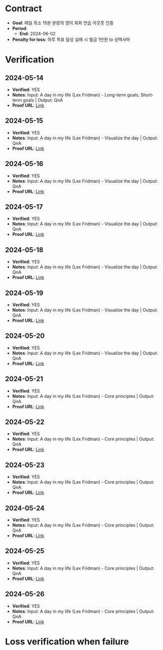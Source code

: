 # Contract

- **Goal**: 매일 최소 15분 분량의 영어 회화 연습 아웃풋 인증
- **Period**:
  - **End**: 2024-06-02
- **Penalty for loss**: 하루 목표 달성 실패 시 벌금 1만원 to 성택사마


# Verification

## 2024-05-14
- **Verified**: YES
- **Notes**: Input: A day in my life (Lex Fridman) - Long-term goals, Short-term goals | Output: QnA
- **Proof URL**: [Link](https://github.com/refigo/progress-verification/blob/main/2024/05/ECV/202405141631-ECV.md)

## 2024-05-15
- **Verified**: YES
- **Notes**: Input: A day in my life (Lex Fridman) - Visualize the day | Output: QnA
- **Proof URL**: [Link](https://github.com/refigo/progress-verification/blob/main/2024/05/ECV/202405152342-ECV.md)

## 2024-05-16
- **Verified**: YES
- **Notes**: Input: A day in my life (Lex Fridman) - Visualize the day | Output: QnA
- **Proof URL**: [Link](https://github.com/refigo/progress-verification/blob/main/2024/05/ECV/202405162345-ECV.md)

## 2024-05-17
- **Verified**: YES
- **Notes**: Input: A day in my life (Lex Fridman) - Visualize the day | Output: QnA
- **Proof URL**: [Link](https://github.com/refigo/progress-verification/blob/main/2024/05/ECV/202405171603-ECV.md)

## 2024-05-18
- **Verified**: YES
- **Notes**: Input: A day in my life (Lex Fridman) - Visualize the day | Output: QnA
- **Proof URL**: [Link](https://github.com/refigo/progress-verification/blob/main/2024/05/ECV/202405181241-ECV.md)

## 2024-05-19
- **Verified**: YES
- **Notes**: Input: A day in my life (Lex Fridman) - Visualize the day | Output: QnA
- **Proof URL**: [Link](https://github.com/refigo/progress-verification/blob/main/2024/05/ECV/202405191210-ECV.md)

## 2024-05-20
- **Verified**: YES
- **Notes**: Input: A day in my life (Lex Fridman) - Visualize the day | Output: QnA
- **Proof URL**: [Link](https://github.com/refigo/progress-verification/blob/main/2024/05/ECV/202405201648-ECV.md)

## 2024-05-21
- **Verified**: YES
- **Notes**: Input: A day in my life (Lex Fridman) - Core principles | Output: QnA
- **Proof URL**: [Link](https://github.com/refigo/progress-verification/blob/main/2024/05/ECV/202405211837-ECV.md)

## 2024-05-22
- **Verified**: YES
- **Notes**: Input: A day in my life (Lex Fridman) - Core principles | Output: QnA
- **Proof URL**: [Link](https://github.com/refigo/progress-verification/blob/main/2024/05/ECV/202405221819-ECV.md)

## 2024-05-23
- **Verified**: YES
- **Notes**: Input: A day in my life (Lex Fridman) - Core principles | Output: QnA
- **Proof URL**: [Link](https://github.com/refigo/progress-verification/blob/main/2024/05/ECV/202405231730-ECV.md)

## 2024-05-24
- **Verified**: YES
- **Notes**: Input: A day in my life (Lex Fridman) - Core principles | Output: QnA
- **Proof URL**: [Link](https://github.com/refigo/progress-verification/blob/main/2024/05/ECV/202405242256-ECV.md)

## 2024-05-25
- **Verified**: YES
- **Notes**: Input: A day in my life (Lex Fridman) - Core principles | Output: QnA
- **Proof URL**: [Link](https://github.com/refigo/progress-verification/blob/main/2024/05/ECV/202405251148-ECV.md)

## 2024-05-26
- **Verified**: YES
- **Notes**: Input: A day in my life (Lex Fridman) - Core principles | Output: QnA
- **Proof URL**: [Link](https://github.com/refigo/progress-verification/blob/main/2024/05/ECV/202405262350-ECV.md)


# Loss verification when failure

